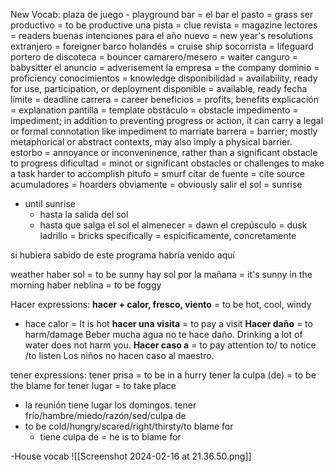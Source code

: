 New Vocab:
plaza de juego - playground
bar = el bar
el pasto = grass
ser productivo = to be productive
una pista = clue
revista = magazine
lectores = readers
buenas intenciones para el año nuevo = new year's resolutions
extranjero = foreigner
barco holandés = cruise ship
socorrista = lifeguard
portero de discoteca = bouncer
camarero/mesero = waiter
canguro = babysitter
el anuncio = adverisement
la empresa = the company
dominio = proficiency
conocimientos = knowledge
disponibilidad = availability, ready for use, participation, or deployment
disponible = available, ready
fecha límite = deadline
carrera = career
beneficios = profits, benefits
explicación = explanation
pantilla = template
obstáculo = obstacle
impedimento = impediment; in addition to preventing progress or action, it can carry a legal or formal connotation like impediment to marriate
barrera = barrier; mostly metaphorical or abstract contexts, may also imply a physical barrier.
estorbo = annoyance or inconveninence, rather than a significant obstacle to progress
dificultad = minot or significant obstacles or challenges to make a task harder to accomplish
pitufo = smurf
citar de fuente = cite source
acumuladores = hoarders
obviamente = obviously
salir el sol = sunrise
- until sunrise
	- hasta la salida del sol
	- hasta que salga el sol
el almenecer = dawn
el crepúsculo = dusk
ladrillo = bricks
specifically = espicificamente, concretamente

si hubiera sabido de este programa habría venido aquí

weather
haber sol = to be sunny
hay sol por la mañana = it's sunny in the morning
haber neblina = to be foggy

Hacer expressions:
**hacer + calor, fresco, viento** = to be hot, cool, windy
- hace calor = It is hot
**hacer una visita** = to pay a visit
**Hacer daño** = to harm/damage
Beber mucha agua no te hace daño.  Drinking a lot of water does not harm you.
**Hacer caso a** = to pay attention to/ to notice /to listen
Los niños no hacen caso al maestro.

tener expressions:
tener prisa = to be in a hurry
tener la culpa (de) = to be the blame for 
tener lugar = to take place
- la reunión tiene lugar los domingos.
tener frío/hambre/miedo/razón/sed/culpa de
- to be cold/hungry/scared/right/thirsty/to blame for
	- tiene culpa de =  he is to blame for

-House vocab
![[Screenshot 2024-02-16 at 21.36.50.png]]